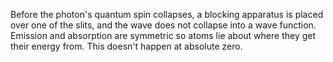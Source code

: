 Before the photon's quantum spin collapses, a blocking apparatus is placed over one of the slits, and the wave does not collapse into a wave function. Emission and absorption are symmetric so atoms lie about where they get their energy from. This doesn't happen at absolute zero.
